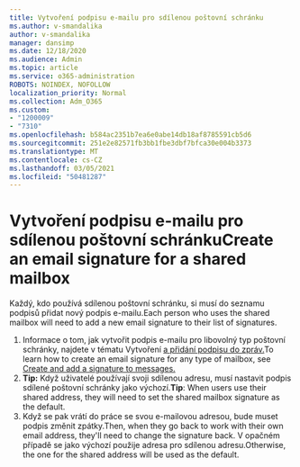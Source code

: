 ```yaml
---
title: Vytvoření podpisu e-mailu pro sdílenou poštovní schránku
ms.author: v-smandalika
author: v-smandalika
manager: dansimp
ms.date: 12/18/2020
ms.audience: Admin
ms.topic: article
ms.service: o365-administration
ROBOTS: NOINDEX, NOFOLLOW
localization_priority: Normal
ms.collection: Adm_O365
ms.custom:
- "1200009"
- "7310"
ms.openlocfilehash: b584ac2351b7ea6e0abe14db18af8785591cb5d6
ms.sourcegitcommit: 251e2e82571fb3bb1fbe3dbf7bfca30e004b3373
ms.translationtype: MT
ms.contentlocale: cs-CZ
ms.lasthandoff: 03/05/2021
ms.locfileid: "50481287"
---
```

# <a name="create-an-email-signature-for-a-shared-mailbox"></a><span data-ttu-id="38a35-102">Vytvoření podpisu e-mailu pro sdílenou poštovní schránku</span><span class="sxs-lookup"><span data-stu-id="38a35-102">Create an email signature for a shared mailbox</span></span>

<span data-ttu-id="38a35-103">Každý, kdo používá sdílenou poštovní schránku, si musí do seznamu podpisů přidat nový podpis e-mailu.</span><span class="sxs-lookup"><span data-stu-id="38a35-103">Each person who uses the shared mailbox will need to add a new email signature to their list of signatures.</span></span>

1. <span data-ttu-id="38a35-104">Informace o tom, jak vytvořit podpis e-mailu pro libovolný typ poštovní schránky, najdete v tématu Vytvoření [a přidání podpisu do zpráv.](https://support.office.com/article/8ee5d4f4-68fd-464a-a1c1-0e1c80bb27f2)</span><span class="sxs-lookup"><span data-stu-id="38a35-104">To learn how to create an email signature for any type of mailbox, see [Create and add a signature to messages.](https://support.office.com/article/8ee5d4f4-68fd-464a-a1c1-0e1c80bb27f2)</span></span>
2. <span data-ttu-id="38a35-105">**Tip:** Když uživatelé používají svoji sdílenou adresu, musí nastavit podpis sdílené poštovní schránky jako výchozí.</span><span class="sxs-lookup"><span data-stu-id="38a35-105">**Tip**: When users use their shared address, they will need to set the shared mailbox signature as the default.</span></span>
3. <span data-ttu-id="38a35-106">Když se pak vrátí do práce se svou e-mailovou adresou, bude muset podpis změnit zpátky.</span><span class="sxs-lookup"><span data-stu-id="38a35-106">Then, when they go back to work with their own email address, they'll need to change the signature back.</span></span> <span data-ttu-id="38a35-107">V opačném případě se jako výchozí použije adresa pro sdílenou adresu.</span><span class="sxs-lookup"><span data-stu-id="38a35-107">Otherwise, the one for the shared address will be used as the default.</span></span>